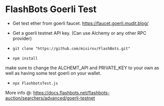 # FlashBots Goerli Test

- Get test ether from goerli faucet. https://faucet.goerli.mudit.blog/

- Get a goerli testnet API key. (Can use Alchemy or any other RPC provider)

- `git clone "https://github.com/misirov/FlashBots.git"`

- `npm install`

make sure to change the ALCHEMT_API and PRIVATE_KEY to your own as well as having some test goerli on your wallet.  

- `npx FlashbotsTest.js`



More info @:
https://docs.flashbots.net/flashbots-auction/searchers/advanced/goerli-testnet
